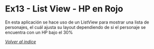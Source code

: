 # Ex13 - List View - HP en Rojo

En esta aplicación se hace uso de un ListView para mostrar una lista de personajes, el cuál ajusta su layout dependiendo de si el personaje se encuentra con un HP bajo el 30%


[*Volver al indice*](../README.md)